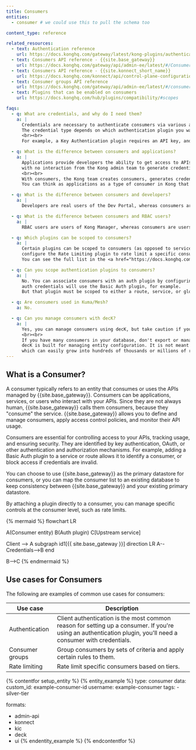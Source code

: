 ```yaml
---
title: Consumers
entities:
  - consumer # we could use this to pull the schema too

content_type: reference

related_resources:
  - text: Authentication reference
    url: https://docs.konghq.com/gateway/latest/kong-plugins/authentication/reference/
  - text: Consumers API reference - {{site.base_gateway}}
    url: https://docs.konghq.com/gateway/api/admin-ee/latest/#/Consumers
  - text: Consumers API reference - {{site.konnect_short_name}}
    url: https://docs.konghq.com/konnect/api/control-plane-configuration/latest/#/Consumers
  - text: Consumer groups API reference
    url: https://docs.konghq.com/gateway/api/admin-ee/latest/#/consumer_groups
  - text: Plugins that can be enabled on consumers
    url: https://docs.konghq.com/hub/plugins/compatibility/#scopes

faqs:
  - q: What are credentials, and why do I need them?
    a: |
      Credentials are necessary to authenticate consumers via various authentication mechanisms.
      The credential type depends on which authentication plugin you want to use.
      <br><br>
      For example, a Key Authentication plugin requires an API key, and a Basic Auth plugin requires a username and password pair.

  - q: What is the difference between consumers and applications?
    a: |
      Applications provide developers the ability to get access to APIs managed by {{site.base_gateway}} or {{site.konnect_short_name}}
      with no interaction from the Kong admin team to generate credentials required.
      <br><br>
      With consumers, the Kong team creates consumers, generates credentials and needs to share them with the developers that need access to the APIs.
      You can think as applications as a type of consumer in Kong that allows developers to automatically obtain credentials for and subscribe to the required APIs.

  - q: What is the difference between consumers and developers?
    a: |
      Developers are real users of the Dev Portal, whereas consumers are abstractions.

  - q: What is the difference between consumers and RBAC users?
    a: |
      RBAC users are users of Kong Manager, whereas consumers are users (real or abstract) of the Gateway itself.

  - q: Which plugins can be scoped to consumers?
    a: |
      Certain plugins can be scoped to consumers (as opposed to services, routes, or globally). For example, you might want to
      configure the Rate Limiting plugin to rate limit a specific consumer, or use the Request Transformer plugin to edit requests for that consumer.
      You can see the full list in the <a href="https://docs.konghq.com/hub/plugins/compatibility/#scopes">plugin scopes compatibility reference</a>.

  - q: Can you scope authentication plugins to consumers?
    a: |
      No. You can associate consumers with an auth plugin by configuring credentials - a consumer with basic
      auth credentials will use the Basic Auth plugin, for example.
      But that plugin must be scoped to either a route, service, or globally, so that the consumer can access it.

  - q: Are consumers used in Kuma/Mesh?
    a: No.

  - q: Can you manage consumers with decK?
    a: |
      Yes, you can manage consumers using decK, but take caution if you have a large number of consumers.
      <br><br>
      If you have many consumers in your database, don't export or manage them using decK.
      decK is built for managing entity configuration. It is not meant for end user data,
      which can easily grow into hundreds of thousands or millions of records.
---
```


## What is a Consumer?

A consumer typically refers to an entity that consumes or uses the APIs managed by {{site.base_gateway}}. 
Consumers can be applications, services, or users who interact with your APIs. 
Since they are not always human, {{site.base_gateway}} calls them consumers, because they "consume" the service.
{{site.base_gateway}} allows you to define and manage consumers, apply access control policies, and monitor their API usage.

Consumers are essential for controlling access to your APIs, tracking usage, and ensuring security.
They are identified by key authentication, OAuth, or other authentication and authorization mechanisms. 
For example, adding a Basic Auth plugin to a service or route allows it to identify a consumer, or block access if credentials are invalid.

You can choose to use {{site.base_gateway}} as the primary datastore for consumers, or you can map the consumer list 
to an existing database to keep consistency between {{site.base_gateway}} and your existing primary datastore.

By attaching a plugin directly to a consumer, you can manage specific controls at the consumer level, such as rate limits.

{% mermaid %}
flowchart LR

A(Consumer entity)
B(Auth plugin)
C[Upstream service]

Client --> A
subgraph id1[{{ site.base_gateway }}]
direction LR
A--Credentials-->B
end

B-->C
{% endmermaid %}

## Use cases for Consumers

The following are examples of common use cases for consumers:

|Use case | Description|
|---------|------------|
|Authentication | Client authentication is the most common reason for setting up a consumer. If you're using an authentication plugin, you'll need a consumer with credentials.|
|Consumer groups | Group consumers by sets of criteria and apply certain rules to them.|
|Rate limiting | Rate limit specific consumers based on tiers.|

{% contentfor setup_entity %}
{% entity_example %}
type: consumer
data:
  custom_id: example-consumer-id
  username: example-consumer
  tags:
    - silver-tier

formats:
  - admin-api
  - konnect
  - kic
  - deck
  - ui
{% endentity_example %}
{% endcontentfor %}
